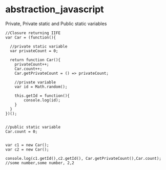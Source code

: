 # abstraction_javascript
Private, Private static and Public static variables

    //Closure returning IIFE
    var Car = (function(){
       
      //private static variable
      var privateCount = 0;
      
      return function Car(){
        privateCount++;
        Car.count++;
        Car.getPrivateCount = () => privateCount;
        
        //private variable
        var id = Math.random();
        
        this.getId = function(){
            console.log(id); 
        }
      }
    })();
    
    
    //public static variable
    Car.count = 0;
  
  
    var c1 = new Car();
    var c2 = new Car(); 
  
    console.log(c1.getId(),c2.getId(), Car.getPrivateCount(),Car.count); //some number,some number, 2,2
